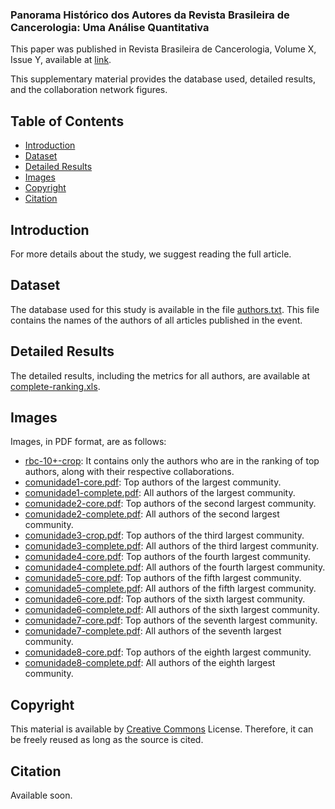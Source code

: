 ### Panorama Histórico dos Autores da Revista Brasileira de Cancerologia: Uma Análise Quantitativa

This paper was published in Revista Brasileira de Cancerologia, Volume X, Issue Y, available at [link](https://rbc.inca.gov.br/index.php/revista/issue/archive).

This supplementary material provides the database used, detailed results, and the collaboration network figures.

## Table of Contents

- [Introduction](#Introduction)
- [Dataset](#Dataset)
- [Detailed Results](#Detailed-Results)
- [Images](#Images)
- [Copyright](#Copyright)
- [Citation](#Citation)

## Introduction

For more details about the study, we suggest reading the full article.

## Dataset

The database used for this study is available in the file [authors.txt](https://github.com/Sandrocamargo/publications/blob/main/rbc25/autores.txt). This file contains the names of the authors of all articles published in the event.

## Detailed Results

The detailed results, including the metrics for all authors, are available at [complete-ranking.xls](https://github.com/Sandrocamargo/publications/blob/main/abd25/complete-ranking.xls). 

## Images

Images, in PDF format, are as follows:
- [rbc-10+-crop](https://github.com/Sandrocamargo/publications/blob/main/rbc25/rbc-10%2B-crop.pdf): It contains only the authors who are in the ranking of top authors, along with their respective collaborations.
- [comunidade1-core.pdf](https://github.com/Sandrocamargo/publications/blob/main/rbc25/com1-crop.pdf): Top authors of the largest community.
- [comunidade1-complete.pdf](https://github.com/Sandrocamargo/publications/blob/main/rbc25/com1-completa-crop.pdf): All authors of the largest community.
- [comunidade2-core.pdf](https://github.com/Sandrocamargo/publications/blob/main/rbc25/com2-crop.pdf): Top authors of the second largest community.
- [comunidade2-complete.pdf](https://github.com/Sandrocamargo/publications/blob/main/rbc25/com2-completa-crop.pdf): All authors of the second largest community.
- [comunidade3-crop.pdf](https://github.com/Sandrocamargo/publications/blob/main/rbc25/com3-crop.pdf): Top authors of the third largest community.
- [comunidade3-complete.pdf](https://github.com/Sandrocamargo/publications/blob/main/rbc25/com3-completa-crop.pdf): All authors of the third largest community.
- [comunidade4-core.pdf](https://github.com/Sandrocamargo/publications/blob/main/rbc25/com4-crop.pdf): Top authors of the fourth largest community.
- [comunidade4-complete.pdf](https://github.com/Sandrocamargo/publications/blob/main/rbc25/com4-completa-crop.pdf): All authors of the fourth largest community.
- [comunidade5-core.pdf](https://github.com/Sandrocamargo/publications/blob/main/rbc25/com5-crop.pdf): Top authors of the fifth largest community.
- [comunidade5-complete.pdf](https://github.com/Sandrocamargo/publications/blob/main/rbc25/com5-completa-crop.pdf): All authors of the fifth largest community.
- [comunidade6-core.pdf](https://github.com/Sandrocamargo/publications/blob/main/rbc25/com6-crop.pdf): Top authors of the sixth largest community.
- [comunidade6-complete.pdf](https://github.com/Sandrocamargo/publications/blob/main/rbc25/com6-completa-crop.pdf): All authors of the sixth largest community.
- [comunidade7-core.pdf](https://github.com/Sandrocamargo/publications/blob/main/rbc25/com7-crop.pdf): Top authors of the seventh largest community.
- [comunidade7-complete.pdf](https://github.com/Sandrocamargo/publications/blob/main/rbc25/com7-completa-crop.pdf): All authors of the seventh largest community.
- [comunidade8-core.pdf](https://github.com/Sandrocamargo/publications/blob/main/rbc25/com8-crop.pdf): Top authors of the eighth largest community.
- [comunidade8-complete.pdf](https://github.com/Sandrocamargo/publications/blob/main/rbc25/com8-completa-crop.pdf): All authors of the eighth largest community.

## Copyright

This material is available by [Creative Commons](https://creativecommons.org/licenses/by/3.0/) License. Therefore, it can be freely reused as long as the source is cited.

## Citation

Available soon.

